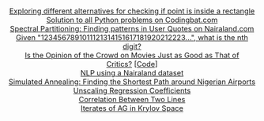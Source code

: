 <p style="text-align: center; font-size: 11pt;">
<a href="https://github.com/manchuran/isPointInRectangle">Exploring different alternatives for checking if point is inside a rectangle</a><br/>
<a href="https://github.com/manchuran/Codingbat">Solution to all Python problems on Codingbat.com</a><br/>
<a href="https://nbviewer.jupyter.org/github/manchuran/showables/blob/master/notebooks/07_finding_patterns_in_user_quotes/spectral_partitioning.ipynb">Spectral Partitioning: Finding patterns in User Quotes on Nairaland.com</a><br/>
<a href="https://nbviewer.jupyter.org/github/manchuran/showables/blob/master/notebooks/08_counting_series/counting_series.ipynb">Given "1234567891011121314151617181920212223...", what is the nth digit?</a><br/>
<a href="https://medium.com/swlh/is-the-opinion-of-the-crowd-on-movies-just-as-good-as-that-of-critics-eb3d084bf4a2">Is the Opinion of the Crowd on Movies Just as Good as That of Critics?</a>&nbsp;<a href="https://nbviewer.jupyter.org/github/manchuran/showables/blob/master/notebooks/02_crowd_critics_opinion/crowd_critics_opinion.ipynb">[Code]</a><br/>
<a href="https://nbviewer.jupyter.org/github/manchuran/showables/blob/master/notebooks/06_nlp_nairaland/notebook.ipynb">NLP using a Nairaland dataset</a><br/>
<a href="https://nbviewer.jupyter.org/github/manchuran/showables/blob/master/notebooks/09_finding_shortest_tour/simulated_annealing.ipynb">Simulated Annealing: Finding the Shortest Path around Nigerian Airports</a><br/>
<a href="https://nbviewer.org/github/manchuran/showables/blob/master/notebooks/10_unscaling_reg_coefs/unscaling_reg_coefficients.ipynb">Unscaling Regression Coefficients</a><br/>
<a href="https://github.com/manchuran/showables/blob/master/notebooks/11_correlation_two_lines/11_correlation_of_two_lines.ipynb">Correlation Between Two Lines</a><br/>
<a href="https://nbviewer.org/github/manchuran/showables/blob/master/notebooks/12_accelerated_gradient_iterates/Iterates_of_AG_in_Krylov_space.ipynb">Iterates of AG in Krylov Space</a><br/>
</p>
